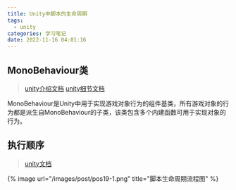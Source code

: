 ```yaml
---
title: Unity中脚本的生命周期
tags:
  - unity
categories: 学习笔记
date: 2022-11-16 04:01:16
---
```


## MonoBehaviour类
>[unity介绍文档](https://docs.unity.cn/cn/2021.1/Manual/class-MonoBehaviour.html)
>[unity细节文档](https://docs.unity.cn/cn/2021.1/ScriptReference/MonoBehaviour.html)

MonoBehaviour是Unity中用于实现游戏对象行为的组件基类，所有游戏对象的行为都是派生自MonoBehaviour的子类，该类包含多个内建函数可用于实现对象的行为。

## 执行顺序
>[unity文档](https://docs.unity3d.com/cn/current/Manual/ExecutionOrder.html)

{%  image
    url="/images/post/pos19-1.png"
    title="脚本生命周期流程图"
%}